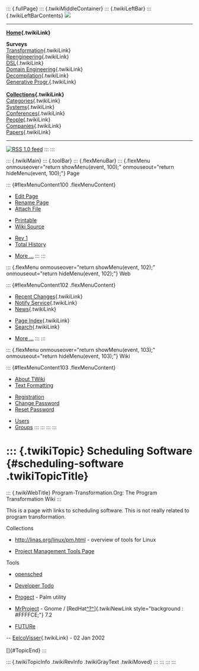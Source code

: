 ::: {.fullPage}
::: {.twikiMiddleContainer}
::: {.twikiLeftBar}
::: {.twikiLeftBarContents}
![](../pub/transformation.gif)

------------------------------------------------------------------------

**[Home](WebHome){.twikiLink}**

**Surveys**\
[Transformation](ProgramTransformation){.twikiLink}\
[Reengineering](ReengineeringWiki){.twikiLink}\
[DSL](DomainSpecificLanguages){.twikiLink}\
[Domain Engineering](DomainEngineering){.twikiLink}\
[Decompilation](DeCompilation){.twikiLink}\
[Generative Progr.](GenerativeProgrammingWiki){.twikiLink}\
\
**[Collections](CategoryCollection){.twikiLink}**\
[Categories](CategoryCategory){.twikiLink}\
[Systems](TransformationSystems){.twikiLink}\
[Conferences](TransformationConferences){.twikiLink}\
[People](TransformationPeople){.twikiLink}\
[Companies](TransformationCompanies){.twikiLink}\
[Papers](CategoryPaper){.twikiLink}

------------------------------------------------------------------------

[![](../pub/rss.gif "RSS 1.0 feed")](WebRss@skin=rss)
:::
:::

::: {.twikiMain}
::: {.toolBar}
::: {.flexMenuBar}
::: {.flexMenu onmouseover="return showMenu(event, 100);" onmouseout="return hideMenu(event, 100);"}
Page

::: {#flexMenuContent100 .flexMenuContent}
-   [Edit
    Page](http://www.program-transformation.org/edit/Transform/SchedulingSoftware?t=1536826564)
-   [Rename
    Page](http://www.program-transformation.org/rename/Transform/SchedulingSoftware)
-   [Attach
    File](http://www.program-transformation.org/attach/Transform/SchedulingSoftware)

<!-- -->

-   [Printable](http://www.program-transformation.org/view/Transform/SchedulingSoftware?skin=print.pattern)
-   [Wiki
    Source](http://www.program-transformation.org/view/Transform/SchedulingSoftware?skin=text&raw=on&contenttype=text/plain)

<!-- -->

-   [Rev
    1](http://www.program-transformation.org/view/Transform/SchedulingSoftware?rev=1.1)
-   [Total
    History](http://www.program-transformation.org/rdiff/Transform/SchedulingSoftware)

<!-- -->

-   [More
    \...](http://www.program-transformation.org/oops/Transform/SchedulingSoftware?template=oopsmore&param1=1.1&param2=1.1)
:::
:::

::: {.flexMenu onmouseover="return showMenu(event, 102);" onmouseout="return hideMenu(event, 102);"}
Web

::: {#flexMenuContent102 .flexMenuContent}
-   [Recent Changes](WebChanges){.twikiLink}
-   [Notify Service](WebNotify){.twikiLink}
-   [News](WebNews){.twikiLink}

<!-- -->

-   [Page Index](WebIndex){.twikiLink}
-   [Search](WebSearch){.twikiLink}

<!-- -->

-   [More
    \...](http://www.program-transformation.org/oops/Transform/SchedulingSoftware?template=oopsmore&param1=1.1&param2=1.1)
:::
:::

::: {.flexMenu onmouseover="return showMenu(event, 103);" onmouseout="return hideMenu(event, 103);"}
Wiki

::: {#flexMenuContent103 .flexMenuContent}
-   [About
    TWiki](http://www.program-transformation.org/view/TWiki/WebHome)
-   [Text
    Formatting](http://www.program-transformation.org/view/TWiki/TextFormattingRules)

<!-- -->

-   [Registration](http://www.program-transformation.org/view/TWiki/TWikiRegistration)
-   [Change
    Password](http://www.program-transformation.org/view/TWiki/ChangePassword)
-   [Reset
    Password](http://www.program-transformation.org/view/TWiki/ResetPassword)

<!-- -->

-   [Users](http://www.program-transformation.org/view/Main/TWikiUsers)
-   [Groups](http://www.program-transformation.org/view/Main/TWikiGroups)
:::
:::
:::
:::

::: {.twikiTopic}
Scheduling Software {#scheduling-software .twikiTopicTitle}
===================

::: {.twikiWebTitle}
Program-Transformation.Org: The Program Transformation Wiki
:::

This is a page with links to scheduling software. This is not really
related to program transformation.

Collections

-   <http://linas.org/linux/pm.html> - overview of tools for Linux

<!-- -->

-   [Project Management Tools
    Page](http://www.startwright.com/project1.htm)

Tools

-   [opensched](http://www.m-tech.ab.ca/download/sched/)

<!-- -->

-   [Developer
    Todo](http://activelysecure.net/~alec/development/devtodo/)

<!-- -->

-   [Progect](http://www.alawa.ch/progect_main.html) - Palm utility

<!-- -->

-   [MrProject](http://mrproject.codefactory.se/) - Gnome /
    [RedHat[^?^](http://www.program-transformation.org/edit/Transform/RedHat?topicparent=Transform.SchedulingSoftware)]{.twikiNewLink
    style="background : #FFFFCE;"} 7.2

<!-- -->

-   [FUTURe](http://www.wolfkeeper.uklinux.net/FUTURe/)

\-- [EelcoVisser](../Main/EelcoVisser){.twikiLink} - 02 Jan 2002\
\
[]{#TopicEnd}
:::

::: {.twikiTopicInfo .twikiRevInfo .twikiGrayText .twikiMoved}
:::
:::
:::
:::
